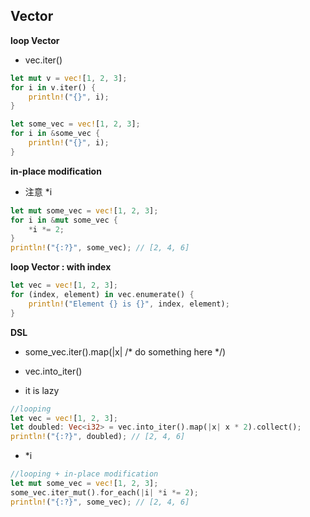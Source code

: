 ## Vector

__loop Vector__
* vec.iter()

```rust
let mut v = vec![1, 2, 3]; 
for i in v.iter() { 
    println!("{}", i); 
}
```

```rust
let some_vec = vec![1, 2, 3];
for i in &some_vec {
    println!("{}", i);
}
```

__in-place modification__
* 注意 \*i  

```rust
let mut some_vec = vec![1, 2, 3];
for i in &mut some_vec {
    *i *= 2;
}
println!("{:?}", some_vec); // [2, 4, 6]
```

__loop Vector : with index__

```rust
let vec = vec![1, 2, 3]; 
for (index, element) in vec.enumerate() { 
    println!("Element {} is {}", index, element); 
}
```


__DSL__
* some_vec.iter().map(|x| /* do something here */)

* vec.into_iter()
* it is lazy

```rust
//looping
let vec = vec![1, 2, 3]; 
let doubled: Vec<i32> = vec.into_iter().map(|x| x * 2).collect(); 
println!("{:?}", doubled); // [2, 4, 6]
```

* \*i  

```rust
//looping + in-place modification
let mut some_vec = vec![1, 2, 3];
some_vec.iter_mut().for_each(|i| *i *= 2);
println!("{:?}", some_vec); // [2, 4, 6]
```